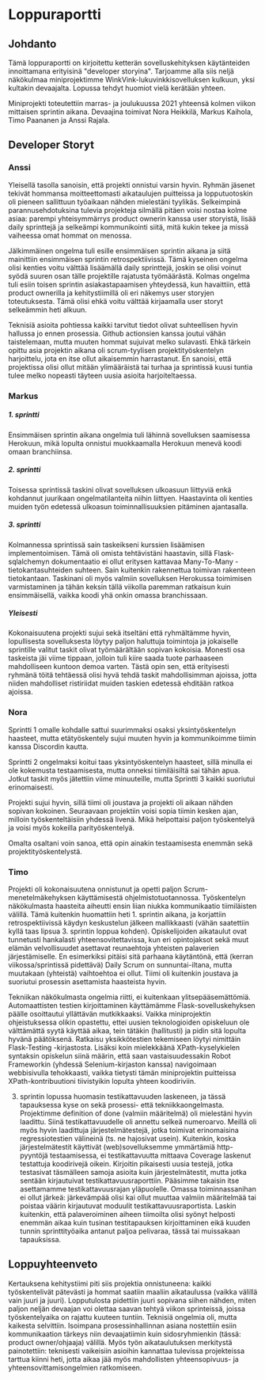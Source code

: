 # Loppuraportti

## Johdanto

Tämä loppuraportti on kirjoitettu ketterän sovelluskehityksen käytänteiden innoittamana erityisinä "developer storyina". Tarjoamme alla siis neljä näkökulmaa miniprojektimme WinkVink-lukuvinkkisovelluksen kulkuun, yksi kultakin devaajalta. Lopussa tehdyt huomiot vielä kerätään yhteen.

Miniprojekti toteutettiin marras- ja joulukuussa 2021 yhteensä kolmen viikon mittaisen sprintin aikana. Devaajina toimivat Nora Heikkilä, Markus Kaihola, Timo Paananen ja Anssi Rajala.

## Developer Storyt

### Anssi

Yleisellä tasolla sanoisin, että projekti onnistui varsin hyvin. Ryhmän jäsenet tekivät hommansa moitteettomasti aikataulujen puitteissa ja lopputuotoskin oli pieneen sallittuun työaikaan nähden mielestäni tyylikäs. Selkeimpinä parannusehdotuksina tulevia projekteja silmällä pitäen voisi nostaa kolme asiaa: parempi yhteisymmärrys product ownerin kanssa user storyistä, lisää daily sprinttejä ja selkeämpi kommunikointi siitä, mitä kukin tekee ja missä vaiheessa omat hommat on menossa.  

Jälkimmäinen ongelma tuli esille ensimmäisen sprintin aikana ja siitä mainittiin ensimmäisen sprintin retrospektiivissä. Tämä kyseinen ongelma olisi kenties voitu välttää lisäämällä daily sprinttejä, joskin se olisi voinut syödä suuren osan tälle projektille rajatusta työmäärästä. Kolmas ongelma tuli esiin toisen sprintin asiakastapaamisen yhteydessä, kun havaittiin, että product ownerilla ja kehitystiimillä oli eri näkemys user storyjen toteutuksesta. Tämä olisi ehkä voitu välttää kirjaamalla user storyt selkeämmin heti alkuun.  

Teknisiä asioita pohtiessa kaikki tarvitut tiedot olivat suhteellisen hyvin hallussa jo ennen prosessia. Github actionsien kanssa joutui vähän taistelemaan, mutta muuten hommat sujuivat melko sulavasti. Ehkä tärkein opittu asia projektin aikana oli scrum-tyylisen projektityöskentelyn harjoittelu, jota en itse ollut aikaisemmin harrastanut. En sanoisi, että projektissa olisi ollut mitään ylimääräistä tai turhaa ja sprintissä kuusi tuntia tulee melko nopeasti täyteen uusia asioita harjoiteltaessa.

### Markus

##### 1. sprintti

Ensimmäisen sprintin aikana ongelmia tuli lähinnä sovelluksen saamisessa Herokuun, mikä lopulta onnistui muokkaamalla Herokuun menevä koodi omaan branchiinsa.

##### 2. sprintti

Toisessa sprintissä taskini olivat sovelluksen ulkoasuun liittyviä enkä kohdannut juurikaan ongelmatilanteita niihin liittyen. Haastavinta oli kenties muiden työn edetessä ulkoasun toiminnallisuuksien pitäminen ajantasalla.

##### 3. sprintti

Kolmannessa sprintissä sain taskeikseni kurssien lisäämisen implementoimisen. Tämä oli omista tehtävistäni haastavin, sillä Flask-sqlalchemyn dokumentaatio ei ollut eritysen kattavaa Many-To-Many -tietokantasuhteiden suhteen. Sain kuitenkin rakennettua toimivan rakenteen tietokantaan. Taskinani oli myös valmiin sovelluksen Herokussa toimimisen varmistaminen ja tähän keksin tällä viikolla paremman ratkaisun kuin ensimmäisellä, vaikka koodi yhä onkin omassa branchissaan.

##### Yleisesti

Kokonaisuutena projekti sujui sekä itseltäni että ryhmältämme hyvin, lopullisesta sovelluksesta löytyy paljon haluttuja toimintoja ja jokaiselle sprintille valitut taskit olivat työmäärältään sopivan kokoisia. Monesti osa taskeista jäi viime tippaan, jolloin tuli kiire saada tuote parhaaseen mahdolliseen kuntoon demoa varten. Tästä opin sen, että erityisesti ryhmänä töitä tehtäessä olisi hyvä tehdä taskit mahdollisimman ajoissa, jotta niiden mahdolliset ristiriidat muiden taskien edetessä ehditään ratkoa ajoissa.

### Nora

Sprintti 1 omalle kohdalle sattui suurimmaksi osaksi yksintyöskentelyn haasteet, mutta etätyöskentely sujui muuten hyvin ja kommunikoimme tiimin kanssa Discordin kautta.

Sprintti 2 ongelmaksi koitui taas yksintyöskentelyn haasteet, sillä minulla ei ole kokemusta testaamisesta, mutta onneksi tiimiläisiltä sai tähän apua. Jotkut taskit myös jätettiin viime minuuteille, mutta Sprintti 3 kaikki suoriutui erinomaisesti.

Projekti sujui hyvin, sillä tiimi oli joustava ja projekti oli aikaan nähden sopivan kokoinen. Seuraavaan projektiin voisi sopia tiimin kesken ajan, milloin työskenteltäisiin yhdessä livenä. Mikä helpottaisi paljon työskentelyä ja voisi myös kokeilla parityöskentelyä.

Omalta osaltani voin sanoa, että opin ainakin testaamisesta enemmän sekä projektityöskentelystä.

### Timo

Projekti oli kokonaisuutena onnistunut ja opetti paljon Scrum-menetelmäkehyksen käyttämisestä ohjelmistotuotannossa. Työskentelyn näkökulmasta haasteita aiheutti ensin liian niukka kommunikaatio tiimiläisten välillä. Tämä kuitenkin huomattiin heti 1. sprintin aikana, ja korjattiin retrospektiivissä käydyn keskustelun jälkeen mallikkaasti (vähän saatettiin kyllä taas lipsua 3. sprintin loppua kohden). Opiskelijoiden aikataulut ovat tunnetusti hankalasti yhteensovitettavissa, kun eri opintojaksot sekä muut elämän velvollisuudet asettavat reunaehtoja yhteisten palaverien järjestämiselle. En esimerkiksi pitäisi sitä parhaana käytäntönä, että (kerran viikossa/sprintissä pidettävä) Daily Scrum on sunnuntai-iltana, mutta muutakaan (yhteistä) vaihtoehtoa ei ollut. Tiimi oli kuitenkin joustava ja suoriutui prosessin asettamista haasteista hyvin.

Tekniikan näkökulmasta ongelmia riitti, ei kuitenkaan ylitsepääsemättömiä. Automaattisten testien kirjoittaminen käyttämämme Flask-sovelluskehyksen päälle osoittautui yllättävän mutkikkaaksi. Vaikka miniprojektin ohjeistuksessa olikin opastettu, ettei uusien teknologioiden opiskeluun ole välttämättä syytä käyttää aikaa, tein tätäkin (hallitusti) ja pidin sitä lopulta hyvänä päätöksenä. Ratkaisu yksikkötestien tekemiseen löytyi nimittäin Flask-Testing -kirjastosta. Lisäksi koin mielekkäänä XPath-kyselykielen syntaksin opiskelun siinä määrin, että saan vastaisuudessakin Robot Frameworkin (yhdessä Selenium-kirjaston kanssa) navigoimaan webbisivulla tehokkaasti, vaikka tietysti tämän miniprojektin puitteissa XPath-kontribuutioni tiivistyikin lopulta yhteen koodiriviin.

3. sprintin lopussa huomasin testikattavuuden laskeneen, ja tässä tapauksessa kyse on sekä prosessi- että tekniikkaongelmasta. Projektimme definition of done (valmiin määritelmä) oli mielestäni hyvin laadittu. Siinä testikattavuudelle oli annettu selkeä numeroarvo. Meillä oli myös hyvin laadittuja järjestelmätestejä, jotka toimivat erinomaisina regressiotestien välineinä (ts. ne hajosivat usein). Kuitenkin, koska järjestelmätestit käyttivät (web)sovelluksemme ymmärtämiä http-pyyntöjä testaamisessa, ei testikattavuutta mittaava Coverage laskenut testattuja koodirivejä oikein. Kirjoitin pikaisesti uusia testejä, jotka testasivat täsmälleen samoja asioita kuin järjestelmätestit, mutta jotka sentään kirjautuivat testikattavuusraporttiin. Pääsimme takaisin itse asettamamme testikattavuusrajan yläpuolelle. Omassa toiminnassanihan ei ollut järkeä: järkevämpää olisi kai ollut muuttaa valmiin määritelmää tai poistaa väärin kirjautuvat moduulit testikattavuusraportista. Laskin kuitenkin, että palaveroiminen aiheen tiimoilta olisi syönyt helposti enemmän aikaa kuin tusinan testitapauksen kirjoittaminen eikä kuuden tunnin sprinttityöaika antanut paljoa pelivaraa, tässä tai muissakaan tapauksissa.

## Loppuyhteenveto

Kertauksena kehitystiimi piti siis projektia onnistuneena: kaikki työskentelivät pätevästi ja hommat saatiin maaliin aikataulussa (vaikka välillä vain juuri ja juuri). Lopputulosta pidettiin juuri sopivana siihen nähden, miten paljon neljän devaajan voi olettaa saavan tehtyä viikon sprinteissä, joissa työskentelyaika on rajattu kuuteen tuntiin. Teknisiä ongelmia oli, mutta kaikesta selvittiin. Isoimpana prosessinhallinnan asiana nostettiin esiin kommunikaation tärkeys niin devaajatiimin kuin sidosryhmienkin (tässä: product owner/ohjaaja) välillä. Myös työn aikataulutuksen merkitystä painotettiin: teknisesti vaikeisiin asioihin kannattaa tulevissa projekteissa tarttua kiinni heti, jotta aikaa jää myös mahdollisten yhteensopivuus- ja yhteensovittamisongelmien ratkomiseen.
